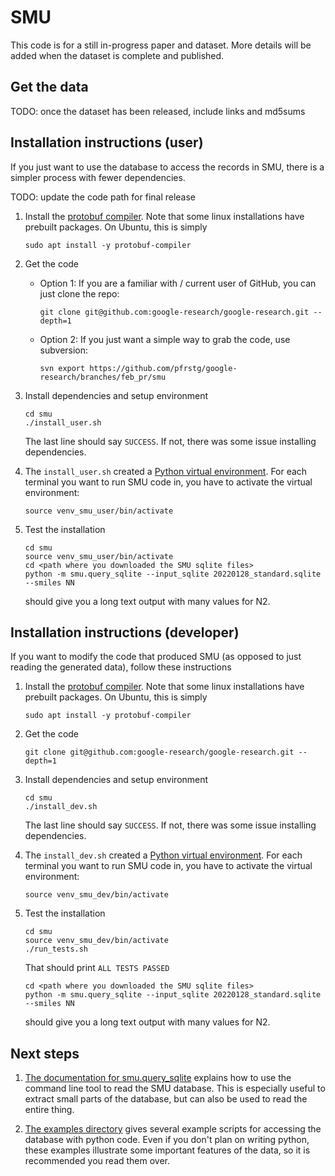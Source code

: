 # SMU

This code is for a still in-progress paper and dataset. More details will be
added when the dataset is complete and published.

## Get the data

TODO: once the dataset has been released, include links and md5sums

## Installation instructions (user)

If you just want to use the database to access the records in SMU, there is a simpler process with fewer dependencies.

TODO: update the code path for final release

1) Install the [protobuf compiler](https://github.com/protocolbuffers/protobuf). Note that some linux installations have prebuilt packages. On Ubuntu, this is simply
    ```
    sudo apt install -y protobuf-compiler
    ````

1) Get the code
   * Option 1: If you are a familiar with / current user of GitHub, you can just clone the repo:
       ```
       git clone git@github.com:google-research/google-research.git --depth=1
       ```
   * Option 2: If you just want a simple way to grab the code, use subversion:
       ```
       svn export https://github.com/pfrstg/google-research/branches/feb_pr/smu
       ```

1) Install dependencies and setup environment
    ````
    cd smu
    ./install_user.sh
    ````
    The last line should say `SUCCESS`. If not, there was some issue installing dependencies.

1) The `install_user.sh` created a [Python virtual environment](https://docs.python.org/3/tutorial/venv.html). For each terminal you want to run SMU code in, you have to activate the virtual environment:
    ```
    source venv_smu_user/bin/activate
    ```

1) Test the installation
    ```
    cd smu
    source venv_smu_user/bin/activate
    cd <path where you downloaded the SMU sqlite files>
    python -m smu.query_sqlite --input_sqlite 20220128_standard.sqlite --smiles NN
    ```
    should give you a long text output with many values for N2.


## Installation instructions (developer)

If you want to modify the code that produced SMU (as opposed to just reading the generated data), follow these instructions

1) Install the [protobuf compiler](https://github.com/protocolbuffers/protobuf). Note that some linux installations have prebuilt packages. On Ubuntu, this is simply
    ```
    sudo apt install -y protobuf-compiler
    ````

1) Get the code
   ```
   git clone git@github.com:google-research/google-research.git --depth=1
   ```

1) Install dependencies and setup environment
    ````
    cd smu
    ./install_dev.sh
    ````
    The last line should say `SUCCESS`. If not, there was some issue installing dependencies.

1) The `install_dev.sh` created a [Python virtual environment](https://docs.python.org/3/tutorial/venv.html). For each terminal you want to run SMU code in, you have to activate the virtual environment:
    ```
    source venv_smu_dev/bin/activate
    ```

1) Test the installation
    ```
    cd smu
    source venv_smu_dev/bin/activate
    ./run_tests.sh
    ```
    That should print `ALL TESTS PASSED`
    ```
    cd <path where you downloaded the SMU sqlite files>
    python -m smu.query_sqlite --input_sqlite 20220128_standard.sqlite --smiles NN
    ```
    should give you a long text output with many values for N2.

## Next steps

1) [The documentation for smu.query_sqlite](query_sqlite.md) explains
how to use the command line tool to read the SMU database. This is
especially useful to extract small parts of the database, but can also
be used to read the entire thing.

1) [The examples directory](examples/README.md) gives several example scripts for
accessing the database with python code. Even if you don't plan on
writing python, these examples illustrate some important features of
the data, so it is recommended you read them over.

